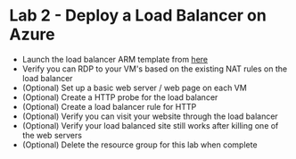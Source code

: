 # Lab 2 - Deploy a Load Balancer on Azure

* Launch the load balancer ARM template from [here](https://github.com/Azure/azure-quickstart-templates/tree/master/201-2-vms-loadbalancer-natrules)
* Verify you can RDP to your VM's based on the existing NAT rules on the load balancer
* (Optional) Set up a basic web server / web page on each VM
* (Optional) Create a HTTP probe for the load balancer
* (Optional) Create a load balancer rule for HTTP
* (Optional) Verify you can visit your website through the load balancer
* (Optional) Verify your load balanced site still works after killing one of the web servers
* (Optional) Delete the resource group for this lab when complete

